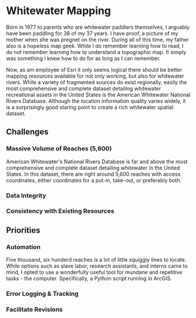 # Whitewater Mapping

Born in 1977 to parents who are whitewater paddlers themselves, I arguably have been paddling for 38 of my 37 years. I have proof, a picture of my mother when she was pregnet on the river. During all of this time, my father also is a hopeless map geek. While I do remember learning how to read, I do not remember learning how to understand a topographic map. It simply was something I knew how to do for as long as I can remember.

Now, as am employee of Esri it only seems logical there should be better mapping resources available for not only working, but also for whitewater rivers. While a variety of fragmented sources do exist regionally, easily the most comprehensive and complete dataset detailing whitewater recreational assets in the United States is the American Whitewater National Rivers Database. Although the location information quality varies widely, it is a surprisingly good staring point to create a rich whitewater spatial dataset.

## Challenges

### Massive Volume of Reaches (5,600)

American Whitewater's National Rivers Database is far and above the most comprehensive and complete dataset detailing whitewater in the United States. In this dataset, there are right around 5,600 reaches with access coordinates, either coordinates for a put-in, take-out, or preferably both. 

### Data Integrity

### Consistency with Existing Resources

## Priorities

### Automation

Five thousand, six hunderd reaches is a lot of little squiggly lines to locate. While options such as slave labor, research assistants, and interns came to mind, I opted to use a wonderfully useful tool for mundane and repetitive tasks - the computer. Specifically, a Python script running in ArcGIS.

### Error Logging & Tracking

### Facilitate Revisions
